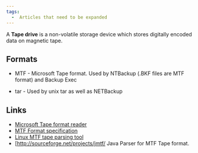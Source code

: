 ```yaml
---
tags:
  -  Articles that need to be expanded 
---
```

A **Tape drive** is a non-volatile storage device which stores digitally
encoded data on magnetic tape.

## Formats

- MTF - Microsoft Tape format. Used by NTBackup (.BKF files are MTF
  format) and Backup Exec

<!-- -->

- tar - Used by unix tar as well as NETBackup

## Links

- [Microsoft Tape format reader](http://sourceforge.net/projects/mtf/)
- [MTF Format specification](http://laytongraphics.com/mtf/MTF_100a.PDF)
- [Linux MTF tape parsing
  tool](http://www.laytongraphics.com/mtf/mtf-0.2.1.tgz)
- \[<http://sourceforge.net/projects/jmtf/> Java Parser for MTF Tape
  format.